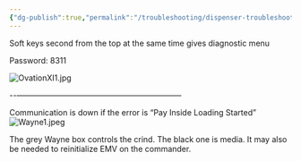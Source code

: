 ```yaml
---
{"dg-publish":true,"permalink":"/troubleshooting/dispenser-troubleshooting/wayne/wayne-ovation-ix/"}
---
```



Soft keys second from the top at the same time gives diagnostic menu

Password:  8311

![OvationXI1.jpg](/img/user/Assets/Images/OvationXI1.jpg)

--—————————————————————

Communication is down if the error is “Pay Inside Loading Started”
![Wayne1.jpeg](/img/user/Assets/Images/Wayne1.jpeg)

The grey Wayne box controls the crind.  The black one is media.  It may also be needed to reinitialize EMV on the commander.  

